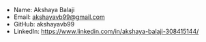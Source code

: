 - Name: Akshaya Balaji
- Email: akshayavb99@gmail.com
- GitHub: akshayavb99
- LinkedIn: https://www.linkedin.com/in/akshaya-balaji-308415144/